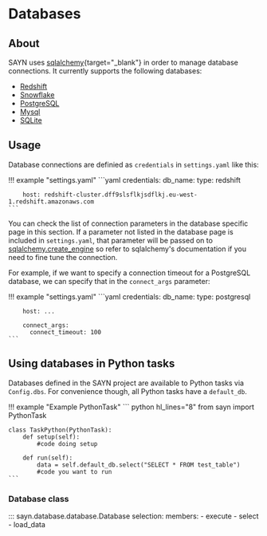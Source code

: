 # Databases

## About

SAYN uses [sqlalchemy](https://www.sqlalchemy.org/){target="\_blank"} in order to manage database connections. It currently supports the following databases:

* [Redshift](redshift.md)
* [Snowflake](snowflake.md)
* [PostgreSQL](postgresql.md)
* [Mysql](mysql.md)
* [SQLite](sqlite.md)

## Usage

Database connections are definied as `credentials` in `settings.yaml` like this:

!!! example "settings.yaml"
    ```yaml
    credentials:
      db_name:
        type: redshift

        host: redshift-cluster.dff9slsflkjsdflkj.eu-west-1.redshift.amazonaws.com
    ```

You can check the list of connection parameters in the database specific page in this section. If a
parameter not listed in the database page is included in `settings.yaml`, that parameter will be passed on to
[sqlalchemy.create_engine](https://docs.sqlalchemy.org/en/13/core/engines.html#sqlalchemy.create_engine)
so refer to sqlalchemy's documentation if you need to fine tune the connection.

For example, if we want to specify a connection timeout for a PostgreSQL database, we can specify
that in the `connect_args` parameter:

!!! example "settings.yaml"
    ```yaml
    credentials:
      db_name:
        type: postgresql

        host: ...

        connect_args:
          connect_timeout: 100
    ```

## Using databases in Python tasks

Databases defined in the SAYN project are available to Python tasks via `Config.dbs`. For
convenience though, all Python tasks have a `default_db`. 

!!! example "Example PythonTask"
    ``` python hl_lines="8"
    from sayn import PythonTask

    class TaskPython(PythonTask):
        def setup(self):
            #code doing setup

        def run(self):
            data = self.default_db.select("SELECT * FROM test_table")
            #code you want to run
    ```

### Database class

::: sayn.database.database.Database
    selection:
      members:
        - execute
        - select
        - load_data

